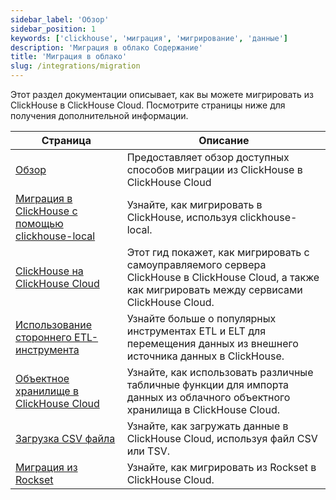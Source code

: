 ```yaml
---
sidebar_label: 'Обзор'
sidebar_position: 1
keywords: ['clickhouse', 'миграция', 'мигрирование', 'данные']
description: 'Миграция в облако Содержание'
title: 'Миграция в облако'
slug: /integrations/migration
---
```


Этот раздел документации описывает, как вы можете мигрировать из ClickHouse в ClickHouse Cloud. 
Посмотрите страницы ниже для получения дополнительной информации.

| Страница                                                                                       | Описание                                                                                                                                              |
|------------------------------------------------------------------------------------------------|-------------------------------------------------------------------------------------------------------------------------------------------------------|
| [Обзор](/integrations/migration/overview)                                                  | Предоставляет обзор доступных способов миграции из ClickHouse в ClickHouse Cloud                                                                        |
| [Миграция в ClickHouse с помощью clickhouse-local](/cloud/migration/clickhouse-local)     | Узнайте, как мигрировать в ClickHouse, используя clickhouse-local.                                                                                   |                                                                                                |
| [ClickHouse на ClickHouse Cloud](/cloud/migration/clickhouse-to-cloud)                    | Этот гид покажет, как мигрировать с самоуправляемого сервера ClickHouse в ClickHouse Cloud, а также как мигрировать между сервисами ClickHouse Cloud. |
| [Использование стороннего ETL-инструмента](/cloud/migration/etl-tool-to-clickhouse)       | Узнайте больше о популярных инструментах ETL и ELT для перемещения данных из внешнего источника данных в ClickHouse.                                     |
| [Объектное хранилище в ClickHouse Cloud](/integrations/migration/object-storage-to-clickhouse) | Узнайте, как использовать различные табличные функции для импорта данных из облачного объектного хранилища в ClickHouse Cloud.                            |
| [Загрузка CSV файла](/integrations/migration/upload-a-csv-file)                           | Узнайте, как загружать данные в ClickHouse Cloud, используя файл CSV или TSV.                                                                          |
| [Миграция из Rockset](/migrations/rockset)                                               | Узнайте, как мигрировать из Rockset в ClickHouse Cloud.                                                                                                |
